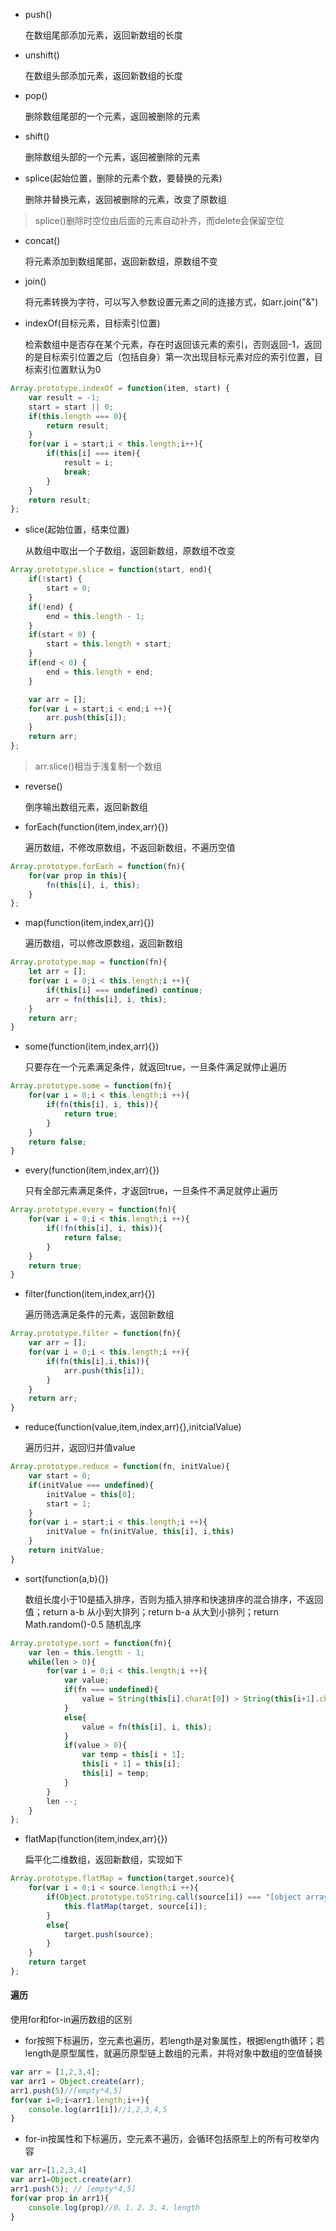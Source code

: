 - push()

    在数组尾部添加元素，返回新数组的长度

- unshift()

    在数组头部添加元素，返回新数组的长度

- pop()

    删除数组尾部的一个元素，返回被删除的元素

- shift()

    删除数组头部的一个元素，返回被删除的元素

- splice(起始位置，删除的元素个数，要替换的元素)

    删除并替换元素，返回被删除的元素，改变了原数组

> splice()删除时空位由后面的元素自动补齐，而delete会保留空位

- concat()

    将元素添加到数组尾部，返回新数组，原数组不变

- join()

    将元素转换为字符，可以写入参数设置元素之间的连接方式，如arr.join("&")

- indexOf(目标元素，目标索引位置)

    检索数组中是否存在某个元素，存在时返回该元素的索引，否则返回-1，返回的是目标索引位置之后（包括自身）第一次出现目标元素对应的索引位置，目标索引位置默认为0

```js
Array.prototype.indexOf = function(item, start) {
    var result = -1;
    start = start || 0;
    if(this.length === 0){
        return result;
    }
    for(var i = start;i < this.length;i++){
        if(this[i] === item){
            result = i;
            break;
        }
    }
    return result;
};
```

- slice(起始位置，结束位置)

    从数组中取出一个子数组，返回新数组，原数组不改变

```js
Array.prototype.slice = function(start, end){
    if(!start) {
        start = 0;
    }
    if(!end) {
        end = this.length - 1;
    }
    if(start < 0) {
        start = this.length + start;
    }
    if(end < 0) {
        end = this.length + end;
    }

    var arr = [];
    for(var i = start;i < end;i ++){
        arr.push(this[i]);
    }
    return arr;
};
```

> arr.slice()相当于浅复制一个数组

- reverse()

    倒序输出数组元素，返回新数组

- forEach(function(item,index,arr){})

    遍历数组，不修改原数组，不返回新数组，不遍历空值

```js
Array.prototype.forEach = function(fn){
    for(var prop in this){
        fn(this[i], i, this);
    }
};
```

- map(function(item,index,arr){})

    遍历数组，可以修改原数组，返回新数组

```js
Array.prototype.map = function(fn){
    let arr = [];
    for(var i = 0;i < this.length;i ++){
        if(this[i] === undefined) continue;
        arr = fn(this[i], i, this);
    }
    return arr;
}
```

- some(function(item,index,arr){})

    只要存在一个元素满足条件，就返回true，一旦条件满足就停止遍历

```js
Array.prototype.some = function(fn){
    for(var i = 0;i < this.length;i ++){
        if(fn(this[i], i, this)){
            return true;
        }
    }
    return false;
}
```

- every(function(item,index,arr){})

    只有全部元素满足条件，才返回true，一旦条件不满足就停止遍历

```js
Array.prototype.every = function(fn){
    for(var i = 0;i < this.length;i ++){
        if(!fn(this[i], i, this)){
            return false;
        }
    }
    return true;
}
```

- filter(function(item,index,arr){})

    遍历筛选满足条件的元素，返回新数组

```js
Array.prototype.filter = function(fn){
    var arr = [];
    for(var i = 0;i < this.length;i ++){
        if(fn(this[i],i,this)){
            arr.push(this[i]);
        }
    }
    return arr;
}
```

- reduce(function(value,item,index,arr){},initcialValue)

    遍历归并，返回归并值value

```js
Array.prototype.reduce = function(fn, initValue){
    var start = 0;
    if(initValue === undefined){
        initValue = this[0];
        start = 1;
    }
    for(var i = start;i < this.length;i ++){
        initValue = fn(initValue, this[i], i,this)
    }
    return initValue;
}
```

- sort(function(a,b){})

    数组长度小于10是插入排序，否则为插入排序和快速排序的混合排序，不返回值；return a-b  从小到大排列；return b-a  从大到小排列；return Math.random()-0.5  随机乱序

```js
Array.prototype.sort = function(fn){
    var len = this.length - 1;
    while(len > 0){
        for(var i = 0;i < this.length;i ++){
            var value;
            if(fn === undefined){
                value = String(this[i].charAt[0]) > String(this[i+1].charAt[0]) ? 1 : -1;
            }
            else{
                value = fn(this[i], i, this);
            }
            if(value > 0){
                var temp = this[i + 1];
                this[i + 1] = this[i];
                this[i] = temp;
            }
        }
        len --;
    }
};
```

- flatMap(function(item,index,arr){})

    扁平化二维数组，返回新数组，实现如下
    
```js
Array.prototype.flatMap = function(target,source){
    for(var i = 0;i < source.length;i ++){
        if(Object.prototype.toString.call(source[i]) === "[object array]"){
            this.flatMap(target, source[i]);
        }
        else{
            target.push(source);
        }
    }
    return target
};
```

#### 遍历

使用for和for-in遍历数组的区别

- for按照下标遍历，空元素也遍历，若length是对象属性，根据length循环；若length是原型属性，就遍历原型链上数组的元素，并将对象中数组的空值替换

```js
var arr = [1,2,3,4];
var arr1 = Object.create(arr);
arr1.push(5)//[empty*4,5]
for(var i=0;i<arr1.length;i++){
    console.log(arr1[i])//1,2,3,4,5
}
```

- for-in按属性和下标遍历，空元素不遍历，会循环包括原型上的所有可枚举内容

```js
var arr=[1,2,3,4]
var arr1=Object.create(arr)
arr1.push(5); // [empty*4,5]
for(var prop in arr1){
    console.log(prop)//0、1、2、3、4、length
}
```
